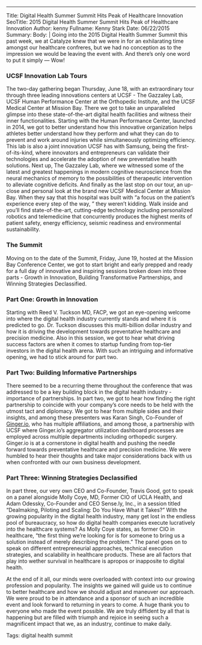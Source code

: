 ---
Title: Digital Health Summer Summit Hits Peak of Healthcare Innovation
SeoTitle: 2015 Digital Health Summer Summit Hits Peak of Healthcare Innovation
Author: kenny
Fullname: Kenny Stark
Date: 06/22/2015
Summary: 
Body: |
Going into the 2015 Digital Health Summer Summit this past week, we at Catalyze knew that we were in for an exhilarating time amongst our healthcare confreres, but we had no conception as to the impression we would be leaving the event with. And there’s only one word to put it simply — Wow! 

### UCSF Innovation Lab Tours

The two-day gathering began Thursday, June 18, with an extraordinary tour through three leading innovations centers at UCSF - The Gazzaley Lab, UCSF Human Performance Center at the Orthopedic Institute, and the UCSF Medical Center at Mission Bay. There we got to take an unparalleled glimpse into these state-of-the-art digital health facilities and witness their inner functionalities. Starting with the Human Performance Center, launched in 2014, we got to better understand how this innovative organization helps athletes better understand how they perform and what they can do to prevent and work around injuries while simultaneously optimizing efficiency. This lab is also a joint innovation UCSF has with Samsung, being the first-of-its-kind, where innovators and entrepreneurs can validate their technologies and accelerate the adoption of new preventative health solutions. Next up, The Gazzaley Lab, where we witnessed some of the latest and greatest happenings in modern cognitive neuroscience from the neural mechanics of memory to the possibilities of therapeutic intervention to alleviate cognitive deficits. And finally as the last stop on our tour, an up-close and personal look at the brand new UCSF Medical Center at Mission Bay. When they say that this hospital was built with “a focus on the patient’s experience every step of the way, ” they weren’t kidding. Walk inside and you’ll find state-of-the-art, cutting-edge technology including personalized robotics and telemedicine that concurrently produces the highest merits of patient safety, energy efficiency, seismic readiness and environmental sustainability. 

### The Summit

Moving on to the date of the Summit, Friday, June 19, hosted at the Mission Bay Conference Center, we got to start bright and early prepped and ready for a full day of innovative and inspiring sessions broken down into three parts - Growth in Innovation, Building Transformative Partnerships, and Winning Strategies Declassified. 

### Part One: Growth in Innovation

Starting with Reed V. Tuckson MD, FACP, we got an eye-opening welcome into where the digital health industry currently stands and where it is predicted to go. Dr. Tuckson discusses this multi-billion dollar industry and how it is driving the development towards preventative healthcare and precision medicine. Also in this session, we got to hear what driving success factors are when it comes to startup funding from top-tier investors in the digital health arena. With such an intriguing and informative opening, we had to stick around for part two. 

### Part Two: Building Informative Partnerships

There seemed to be a recurring theme throughout the conference that was addressed to be a key building block in the digital health industry - importance of partnerships. In part two, we got to hear how finding the right partnership to coincide with your company’s core needs to be held with the utmost tact and diplomacy. We got to hear from multiple sides and their insights, and among these presenters was Karan Singh, Co-Founder of [Ginger.io](https://ginger.io/), who has multiple affiliations, and among those, a partnership with UCSF where Ginger.io’s aggregator utilization dashboard processes are employed across multiple departments including orthopedic surgery. Ginger.io is at a cornerstone in digital health and pushing the needle forward towards preventative healthcare and precision medicine. We were humbled to hear their thoughts and take major considerations back with us when confronted with our own business development. 

### Part Three: Winning Strategies Declassified

In part three, our very own CEO and Co-Founder, Travis Good, got to speak on a panel alongside Molly Coye, MD, Former CIO of UCLA Health, and Adam Odessky, Co-Founder and CEO Sense.ly, Inc., in a session titled “Dealmaking, Piloting and Scaling: Do You Have What it Takes?” With the growing popularity in the digital health industry, many get lost in the endless pool of bureaucracy, so how do digital health companies execute lucratively into the healthcare systems? As Molly Coye states, as former CIO in healthcare, “the first thing we’re looking for is for someone to bring us a solution instead of merely describing the problem.” The panel goes on to speak on different entrepreneurial approaches, technical execution strategies, and scalability in healthcare products. These are all factors that play into wether survival in healthcare is apropos or inapposite to digital health.

At the end of it all, our minds were overloaded with context into our growing profession and popularity. The insights we gained will guide us to continue to better healthcare and how we should adjust and maneuver our approach. We were proud to be in attendance and a sponsor of such an incredible event and look forward to returning in years to come. A huge thank you to everyone who made the event possible. We are truly diffident by all that is happening but are filled with triumph and rejoice in seeing such a magnificent impact that we, as an industry, continue to make daily.

Tags: digital health summit